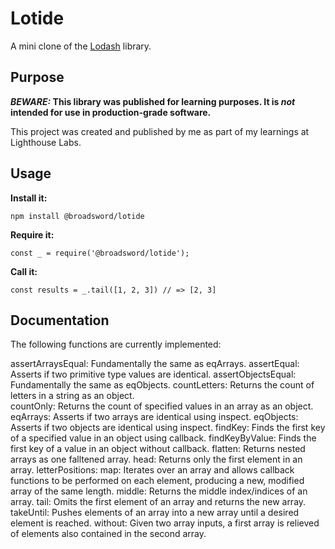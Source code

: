 # Lotide

A mini clone of the [Lodash](https://lodash.com) library.

## Purpose

**_BEWARE:_ This library was published for learning purposes. It is _not_ intended for use in production-grade software.**

This project was created and published by me as part of my learnings at Lighthouse Labs. 

## Usage

**Install it:**

`npm install @broadsword/lotide`

**Require it:**

`const _ = require('@broadsword/lotide');`

**Call it:**

`const results = _.tail([1, 2, 3]) // => [2, 3]`

## Documentation

The following functions are currently implemented:

  assertArraysEqual: Fundamentally the same as eqArrays.
  assertEqual: Asserts if two primitive type values are identical.
  assertObjectsEqual: Fundamentally the same as eqObjects. 
  countLetters: Returns the count of letters in a string as an object.  
  countOnly: Returns the count of specified values in an array as an object.
  eqArrays: Asserts if two arrays are identical using inspect.
  eqObjects: Asserts if two objects are identical using inspect.
  findKey: Finds the first key of a specified value in an object using callback.
  findKeyByValue: Finds the first key of a value in an object without callback.
  flatten: Returns nested arrays as one falltened array.
  head: Returns only the first element in an array.
  letterPositions:
  map: Iterates over an array and allows callback functions to be performed on     each element, producing a new, modified array of the same length.
  middle: Returns the middle index/indices of an array.
  tail: Omits the first element of an array and returns the new array.
  takeUntil: Pushes elements of an array into a new array until a desired element is reached.
  without: Given two array inputs, a first array is relieved of elements also contained in the second array.